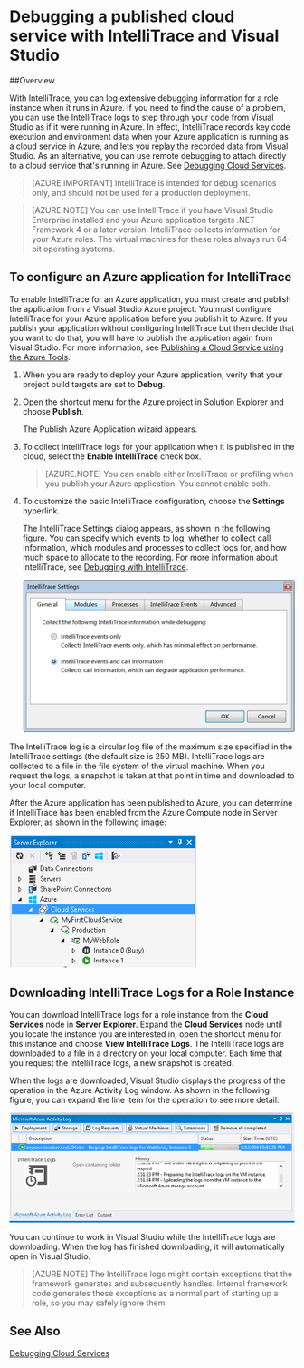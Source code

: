<properties 
   pageTitle="Debugging a published cloud service with IntelliTrace and Visual Studio | Microsoft Azure"
   description="Debugging a published cloud service with IntelliTrace and Visual Studio"
   services="visual-studio-online"
   documentationCenter="n/a"
   authors="tarcher"
   manager="douge"
   editor="tlee" />
<tags 
   ms.service="visual-studio-online"
   ms.devlang="multiple"
   ms.topic="article"
   ms.tgt_pltfrm="multiple"
   ms.workload="na"
   ms.date="08/14/2015"
   ms.author="tarcher" />



# Debugging a published cloud service with IntelliTrace and Visual Studio

##Overview

With IntelliTrace, you can log extensive debugging information for a role instance when it runs in Azure. If you need to find the cause of a problem, you can use the IntelliTrace logs to step through your code from Visual Studio as if it were running in Azure. In effect, IntelliTrace records key code execution and environment data when your Azure application is running as a cloud service in Azure, and lets you replay the recorded data from Visual Studio. As an alternative, you can use remote debugging to attach directly to a cloud service that's running in Azure. See [Debugging Cloud Services](http://go.microsoft.com/fwlink/p/?LinkId=623041).

>[AZURE.IMPORTANT] IntelliTrace is intended for debug scenarios only, and should not be used for a production deployment.

>[AZURE.NOTE] You can use IntelliTrace if you have Visual Studio Enterprise installed and your Azure application targets .NET Framework 4 or a later version. IntelliTrace collects information for your Azure roles. The virtual machines for these roles always run 64-bit operating systems.

## To configure an Azure application for IntelliTrace

To enable IntelliTrace for an Azure application, you must create and publish the application from a Visual Studio Azure project. You must configure IntelliTrace for your Azure application before you publish it to Azure. If you publish your application without configuring IntelliTrace but then decide that you want to do that, you will have to publish the application again from Visual Studio. For more information, see [Publishing a Cloud Service using the Azure Tools](http://go.microsoft.com/fwlink/p/?LinkId=623012).

1. When you are ready to deploy your Azure application, verify that your project build targets are set to **Debug**.

1. Open the shortcut menu for the Azure project in Solution Explorer and choose **Publish**.
 
    The Publish Azure Application wizard appears.

1. To collect IntelliTrace logs for your application when it is published in the cloud, select the **Enable IntelliTrace** check box.

    >[AZURE.NOTE] You can enable either IntelliTrace or profiling when you publish your Azure application. You cannot enable both.

1. To customize the basic IntelliTrace configuration, choose the **Settings** hyperlink.

    The IntelliTrace Settings dialog appears, as shown in the following figure. You can specify which events to log, whether to collect call information, which modules and processes to collect logs for, and how much space to allocate to the recording. For more information about IntelliTrace, see [Debugging with IntelliTrace](http://go.microsoft.com/fwlink/?LinkId=214468).

    ![VST_IntelliTraceSettings](./media/vs-azure-tools-intellitrace-debug-published-cloud-services/IC519063.png)

The IntelliTrace log is a circular log file of the maximum size specified in the IntelliTrace settings (the default size is 250 MB). IntelliTrace logs are collected to a file in the file system of the virtual machine. When you request the logs, a snapshot is taken at that point in time and downloaded to your local computer.

After the Azure application has been published to Azure, you can determine if IntelliTrace has been enabled from the Azure Compute node in Server Explorer, as shown in the following image:

![VST_DeployComputeNode](./media/vs-azure-tools-intellitrace-debug-published-cloud-services/IC744134.png)

## Downloading IntelliTrace Logs for a Role Instance

You can download IntelliTrace logs for a role instance from the **Cloud Services** node in **Server Explorer**. Expand the **Cloud Services** node until you locate the instance you are interested in, open the shortcut menu for this instance and choose **View IntelliTrace Logs**. The IntelliTrace logs are downloaded to a file in a directory on your local computer. Each time that you request the IntelliTrace logs, a new snapshot is created.

When the logs are downloaded, Visual Studio displays the progress of the operation in the Azure Activity Log window. As shown in the following figure, you can expand the line item for the operation to see more detail.

![VST_IntelliTraceDownloadProgress](./media/vs-azure-tools-intellitrace-debug-published-cloud-services/IC745551.png)

You can continue to work in Visual Studio while the IntelliTrace logs are downloading. When the log has finished downloading, it will automatically open in Visual Studio.

>[AZURE.NOTE] The IntelliTrace logs might contain exceptions that the framework generates and subsequently handles. Internal framework code generates these exceptions as a normal part of starting up a role, so you may safely ignore them.

## See Also

[Debugging Cloud Services](https://msdn.microsoft.com/library/ee405479.aspx)

